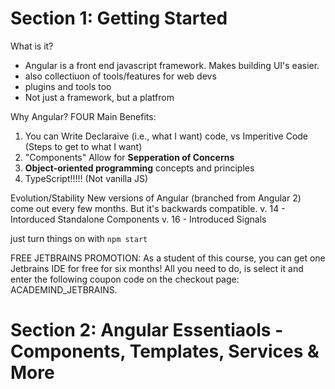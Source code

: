 # Section 1: Getting Started
What is it?
- Angular is a front end javascript framework. Makes building UI's easier. 
- also  collectiuon of tools/features for web devs
- plugins and tools too
- Not just a framework, but a platfrom

Why Angular?
FOUR Main Benefits:
1. You can Write Declaraive (i.e., what I want) code, vs Imperitive Code (Steps to get to what I want)
2. "Components" Allow for **Sepperation of Concerns**
3. **Object-oriented programming** concepts and principles
4. TypeScript!!!!! (Not vanilla JS)

Evolution/Stability
New versions of Angular (branched from Angular 2) come out every few months. But it's backwards compatible.
v. 14 - Intorduced Standalone Components
v. 16 - Introduced Signals

just turn things on with
`npm start`

FREE JETBRAINS PROMOTION:
As a student of this course, you can get one Jetbrains IDE for free for six months!
All you need to do, is select it and enter the following coupon code on the checkout page: ACADEMIND_JETBRAINS.

# Section 2: Angular Essentiaols - Components, Templates, Services & More
